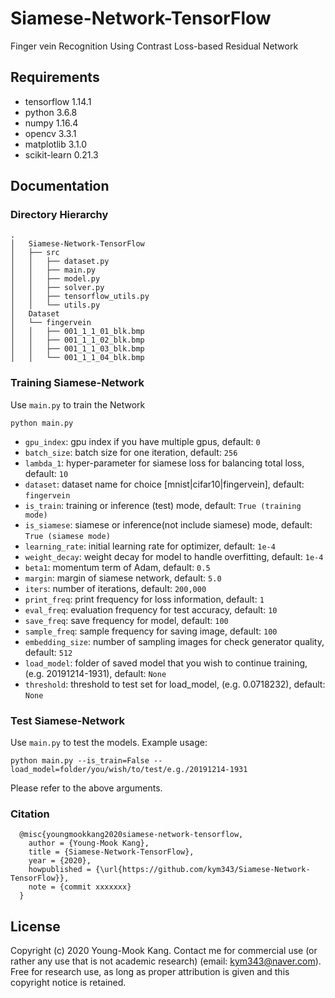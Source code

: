 # Siamese-Network-TensorFlow
Finger vein Recognition Using Contrast Loss-based Residual Network

## Requirements
- tensorflow 1.14.1
- python 3.6.8  
- numpy 1.16.4  
- opencv 3.3.1
- matplotlib 3.1.0
- scikit-learn 0.21.3

## Documentation
### Directory Hierarchy
``` 
.
│   Siamese-Network-TensorFlow
│   ├── src
│   │   ├── dataset.py
│   │   ├── main.py
│   │   ├── model.py
│   │   ├── solver.py
│   │   ├── tensorflow_utils.py
│   │   └── utils.py
│   Dataset
│   └── fingervein
│   │   ├── 001_1_1_01_blk.bmp
│   │   ├── 001_1_1_02_blk.bmp
│   │   ├── 001_1_1_03_blk.bmp
│   │   └── 001_1_1_04_blk.bmp
```  

### Training Siamese-Network
Use `main.py` to train the Network
```
python main.py
```
- `gpu_index`: gpu index if you have multiple gpus, default: `0`  
- `batch_size`: batch size for one iteration, default: `256`
- `lambda_1`: hyper-parameter for siamese loss for balancing total loss, default: `10`
- `dataset`: dataset name for choice [mnist|cifar10|fingervein], default: `fingervein`
- `is_train`: training or inference (test) mode, default: `True (training mode)`  
- `is_siamese`: siamese or inference(not include siamese) mode, default: `True (siamese mode)`  
- `learning_rate`: initial learning rate for optimizer, default: `1e-4` 
- `weight_decay`: weight decay for model to handle overfitting, default: `1e-4`
- `beta1`: momentum term of Adam, default: `0.5`
- `margin`: margin of siamese network, default: `5.0`
- `iters`: number of iterations, default: `200,000`  
- `print_freq`: print frequency for loss information, default: `1`  
- `eval_freq`: evaluation frequency for test accuracy, default: `10`  
- `save_freq`: save frequency for model, default: `100`  
- `sample_freq`: sample frequency for saving image, default: `100`  
- `embedding_size`: number of sampling images for check generator quality, default: `512`  
- `load_model`: folder of saved model that you wish to continue training, (e.g. 20191214-1931), default: `None`  
- `threshold`: threshold to test set for load_model, (e.g. 0.0718232), default: `None`  

### Test Siamese-Network
Use `main.py` to test the models. Example usage:
```
python main.py --is_train=False --load_model=folder/you/wish/to/test/e.g./20191214-1931
```  
Please refer to the above arguments.

### Citation
```
  @misc{youngmookkang2020siamese-network-tensorflow,
    author = {Young-Mook Kang},
    title = {Siamese-Network-TensorFlow},
    year = {2020},
    howpublished = {\url{https://github.com/kym343/Siamese-Network-TensorFlow}},
    note = {commit xxxxxxx}
  }
```

 ## License
Copyright (c) 2020 Young-Mook Kang. Contact me for commercial use (or rather any use that is not academic research) (email: kym343@naver.com). Free for research use, as long as proper attribution is given and this copyright notice is retained.
